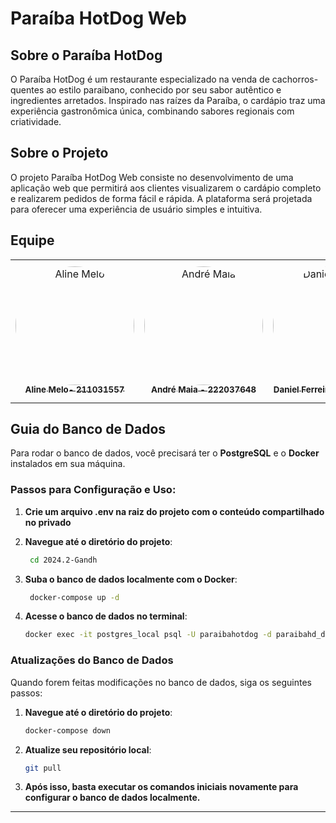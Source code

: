 # Paraíba HotDog Web

## Sobre o Paraíba HotDog
O Paraíba HotDog é um restaurante especializado na venda de cachorros-quentes ao estilo paraibano, conhecido por seu sabor autêntico e ingredientes arretados. Inspirado nas raízes da Paraíba, o cardápio traz uma experiência gastronômica única, combinando sabores regionais com criatividade.

## Sobre o Projeto
O projeto Paraíba HotDog Web consiste no desenvolvimento de uma aplicação web que permitirá aos clientes visualizarem o cardápio completo e realizarem pedidos de forma fácil e rápida. A plataforma será projetada para oferecer uma experiência de usuário simples e intuitiva.

## Equipe
<center>
<table>
  <tr>
    <td align="center">
      <a href="https://github.com/aline-melo">
        <img src="https://github.com/aline-melo.png" width="190" style="border-radius: 50%;" alt="Aline Melo"/>
        <br/><sub><b>Aline Melo- 211031557</b></sub>
      </a>
    </td>
    <td align="center">
      <a href="https://github.com/andre-maia51">
        <img src="https://github.com/andre-maia51.png" width="190" style="border-radius: 50%;" alt="André Maia"/>
        <br/><sub><b>André Maia - 222037648</b></sub>
      </a>
    </td>
    <td align="center">
      <a href="https://github.com/DanielFsR">
        <img src="https://github.com/DanielFsR.png" width="190" style="border-radius: 50%;" alt="Daniel Ferreira"/>
        <br/><sub><b>Daniel Ferreira - 222006632</b></sub>
      </a>
    </td>
    <td align="center">
      <a href="https://github.com/GabrielSMonteiro">
        <img src="https://github.com/GabrielSMonteiro.png" width="190" style="border-radius: 50%;" alt="Gabriel Monteiro "/>
        <br/><sub><b>Gabriel Monteiro - 221021975 </b></sub>
      </a>
    </td>
    <td align="center">
      <a href="https://github.com/HauedyWS">
        <img src="https://github.com/HauedyWS.png" width="190" style="border-radius: 50%;" alt="Hauedy Wegener"/>
        <br/><sub><b>Hauedy Wegener - 211030792 </b></sub>
      </a>
    </td>
    <td align="center">
      <a href="https://github.com/Natyrodrigues">
        <img src="https://github.com/Natyrodrigues.png" width="190" style="border-radius: 50%;" alt="Natália Rodrigues"/>
        <br/><sub><b>Natália Rodrigues - 221037975  </b></sub>
      </a>
    </td>
  </tr>
</table>
</center>

## Guia do Banco de Dados

Para rodar o banco de dados, você precisará ter o **PostgreSQL** e o **Docker** instalados em sua máquina.

### Passos para Configuração e Uso:

1. **Crie um arquivo .env na raiz do projeto com o conteúdo compartilhado no privado**

2. **Navegue até o diretório do projeto**:
   ```bash
    cd 2024.2-Gandh

4. **Suba o banco de dados localmente com o Docker**:
   ```bash
    docker-compose up -d

5. **Acesse o banco de dados no terminal**:
   ```bash
   docker exec -it postgres_local psql -U paraibahotdog -d paraibahd_db

### Atualizações do Banco de Dados

Quando forem feitas modificações no banco de dados, siga os seguintes passos:

1. **Navegue até o diretório do projeto**:
    ```bash
    docker-compose down

2. **Atualize seu repositório local**:
   ```bash
   git pull

3. **Após isso, basta executar os comandos iniciais novamente para configurar o banco de dados localmente.**

---
